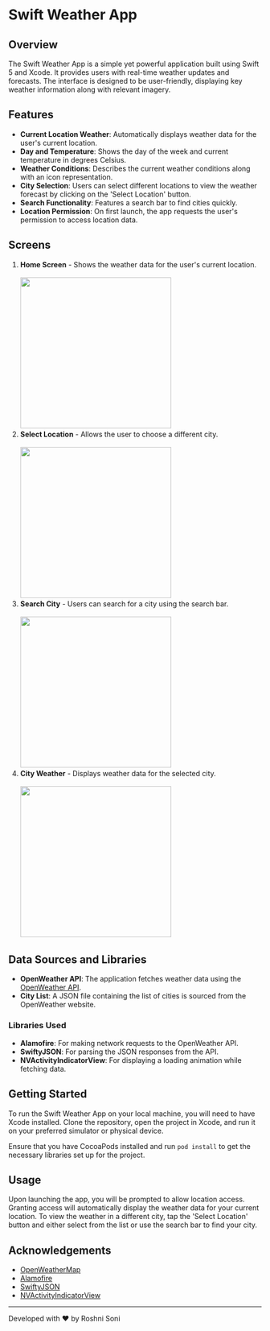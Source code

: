# Swift Weather App

## Overview
The Swift Weather App is a simple yet powerful application built using Swift 5 and Xcode. It provides users with real-time weather updates and forecasts. The interface is designed to be user-friendly, displaying key weather information along with relevant imagery.

## Features
- **Current Location Weather**: Automatically displays weather data for the user's current location.
- **Day and Temperature**: Shows the day of the week and current temperature in degrees Celsius.
- **Weather Conditions**: Describes the current weather conditions along with an icon representation.
- **City Selection**: Users can select different locations to view the weather forecast by clicking on the 'Select Location' button.
- **Search Functionality**: Features a search bar to find cities quickly.
- **Location Permission**: On first launch, the app requests the user's permission to access location data.

## Screens
1. **Home Screen** - Shows the weather data for the user's current location.<br/>
   <br/>
   <img src="screens/home.png" width="300"><br/>
3. **Select Location** - Allows the user to choose a different city.<br/><br/>
   <img src="screens/select_location.png" width="300"><br/>
4. **Search City** - Users can search for a city using the search bar.<br/><br/>
   <img src="screens/search.png" width="300"><br/>
5. **City Weather** - Displays weather data for the selected city.<br/><br/>
   <img src="screens/new_city_populated.png" width="300"><br/>

## Data Sources and Libraries
- **OpenWeather API**: The application fetches weather data using the [OpenWeather API](https://home.openweathermap.org/).
- **City List**: A JSON file containing the list of cities is sourced from the OpenWeather website.

### Libraries Used
- **Alamofire**: For making network requests to the OpenWeather API.
- **SwiftyJSON**: For parsing the JSON responses from the API.
- **NVActivityIndicatorView**: For displaying a loading animation while fetching data.

## Getting Started
To run the Swift Weather App on your local machine, you will need to have Xcode installed. Clone the repository, open the project in Xcode, and run it on your preferred simulator or physical device.

Ensure that you have CocoaPods installed and run `pod install` to get the necessary libraries set up for the project.

## Usage
Upon launching the app, you will be prompted to allow location access. Granting access will automatically display the weather data for your current location. To view the weather in a different city, tap the 'Select Location' button and either select from the list or use the search bar to find your city.

## Acknowledgements
- [OpenWeatherMap](https://openweathermap.org/)
- [Alamofire](https://github.com/Alamofire/Alamofire)
- [SwiftyJSON](https://github.com/SwiftyJSON/SwiftyJSON)
- [NVActivityIndicatorView](https://github.com/ninjaprox/NVActivityIndicatorView)

---

Developed with ❤️ by Roshni Soni
